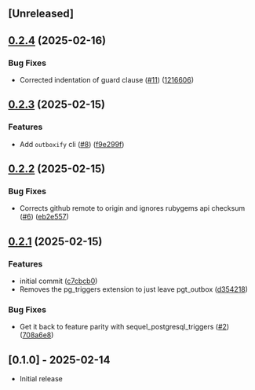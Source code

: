 ## [Unreleased]

## [0.2.4](https://github.com/rubyists/sequel-pgt_outbox/compare/v0.2.3...v0.2.4) (2025-02-16)


### Bug Fixes

* Corrected indentation of guard clause ([#11](https://github.com/rubyists/sequel-pgt_outbox/issues/11)) ([1216606](https://github.com/rubyists/sequel-pgt_outbox/commit/12166061f54bfc395822dab58d065b3cab848537))

## [0.2.3](https://github.com/rubyists/sequel-pgt_outbox/compare/v0.2.2...v0.2.3) (2025-02-15)


### Features

* Add `outboxify` cli ([#8](https://github.com/rubyists/sequel-pgt_outbox/issues/8)) ([f9e299f](https://github.com/rubyists/sequel-pgt_outbox/commit/f9e299f1e86936879d1794dd44f2364ce6bc1ae5))

## [0.2.2](https://github.com/rubyists/sequel-pgt_outbox/compare/v0.2.1...v0.2.2) (2025-02-15)


### Bug Fixes

* Corrects github remote to origin and ignores rubygems api checksum ([#6](https://github.com/rubyists/sequel-pgt_outbox/issues/6)) ([eb2e557](https://github.com/rubyists/sequel-pgt_outbox/commit/eb2e55743fb13a30427bbcc3ffd71a9c17f1972e))

## [0.2.1](https://github.com/rubyists/sequel-pgt_outbox/compare/v0.2.0...v0.2.1) (2025-02-15)


### Features

* initial commit ([c7cbcb0](https://github.com/rubyists/sequel-pgt_outbox/commit/c7cbcb01c39d2415100d34af041526a5cecb5626))
* Removes the pg_triggers extension to just leave pgt_outbox ([d354218](https://github.com/rubyists/sequel-pgt_outbox/commit/d35421806c8812876e1905afe86afc24a5d501ac))


### Bug Fixes

* Get it back to feature parity with sequel_postgresql_triggers ([#2](https://github.com/rubyists/sequel-pgt_outbox/issues/2)) ([708a6e8](https://github.com/rubyists/sequel-pgt_outbox/commit/708a6e8a263694714a76d43dde49f8ccae2ca278))

## [0.1.0] - 2025-02-14

- Initial release
